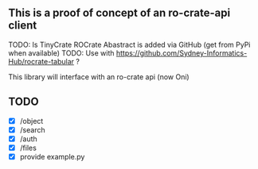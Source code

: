 ## This is a proof of concept of an ro-crate-api client

TODO: Is TinyCrate ROCrate Abastract is added via GitHub (get from PyPi when available)
TODO: Use with https://github.com/Sydney-Informatics-Hub/rocrate-tabular ?

This library will interface with an ro-crate api (now Oni)

## TODO

- [x] /object
- [x] /search
- [x] /auth
- [x] /files
- [x] provide example.py